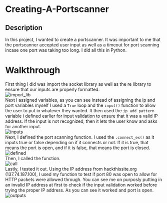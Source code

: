 # Creating-A-Portscanner

## Description
In this project, I wanted to create a portscanner. It was important to me that the portscanner accepted user input as well as a timeout for port scanning incase one port was taking too long. I did all this in Python. 

# Walkthrough
First thing I did was import the socket library as well as the re library to ensure that our inputs are properly formatted. <br>
![import_lib](https://imgur.com/FgxxQiC.png)
<br>
Next I assigned variables, as you can see instead of assigning the ip and port variables myself I used a `True` loop and the `input()` function to allow the user to put in whatever they wanted. It then used the `ip_add_pattern` variable i defined earlier for input validation to ensure that it was a valid IP address. If the input is not recognized, then it lets the user know and asks for another input. <br>
![inputs](https://imgur.com/QOciwfc.png)
<br>
Next, I defined the port scanning function. I used the `.connect_ex()` as it inputs true or false depending on if it connects or not. If it is true, that means the port is open, and if it is false, that means the port is closed. <br>
![defined](https://imgur.com/XJh4R6c.png)
<br>
Then, I called the function.<br>
![call](https://imgur.com/slEa6jr.png) <br>
Lastly, I tested it out. Using the IP address from hackthissite.org (137.74.187.100), I used my function to test if port 80 was open to allow for HTTP packets were allowed through. You can see me on purposly putting in an invalid IP address at first to check if the input validation worked before trying the proper IP address. As you can see it worked and port is open.<br>
![outputs](https://imgur.com/gCl6JdR.png) <br>

